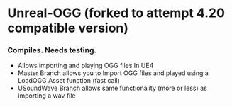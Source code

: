 # Unreal-OGG (forked to attempt 4.20 compatible version)
### Compiles. Needs testing.
- Allows importing and playing OGG files In UE4
- Master Branch allows you to Import OGG files and played using a LoadOGG Asset function (fast call)
- USoundWave Branch allows same functionality (more or less) as importing a wav file
